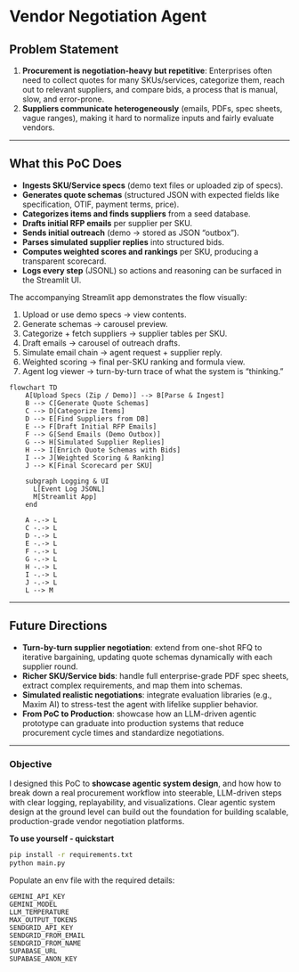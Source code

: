 # Vendor Negotiation Agent

## Problem Statement

1. **Procurement is negotiation-heavy but repetitive**: Enterprises often need to collect quotes for many SKUs/services, categorize them, reach out to relevant suppliers, and compare bids, a process that is manual, slow, and error-prone.
2. **Suppliers communicate heterogeneously** (emails, PDFs, spec sheets, vague ranges), making it hard to normalize inputs and fairly evaluate vendors.

---

## What this PoC Does

* **Ingests SKU/Service specs** (demo text files or uploaded zip of specs).
* **Generates quote schemas** (structured JSON with expected fields like specification, OTIF, payment terms, price).
* **Categorizes items and finds suppliers** from a seed database.
* **Drafts initial RFP emails** per supplier per SKU.
* **Sends initial outreach** (demo → stored as JSON “outbox”).
* **Parses simulated supplier replies** into structured bids.
* **Computes weighted scores and rankings** per SKU, producing a transparent scorecard.
* **Logs every step** (JSONL) so actions and reasoning can be surfaced in the Streamlit UI.

The accompanying Streamlit app demonstrates the flow visually:

1. Upload or use demo specs → view contents.
2. Generate schemas → carousel preview.
3. Categorize + fetch suppliers → supplier tables per SKU.
4. Draft emails → carousel of outreach drafts.
5. Simulate email chain → agent request + supplier reply.
6. Weighted scoring → final per-SKU ranking and formula view.
7. Agent log viewer → turn-by-turn trace of what the system is “thinking.”

```mermaid
flowchart TD
    A[Upload Specs (Zip / Demo)] --> B[Parse & Ingest]
    B --> C[Generate Quote Schemas]
    C --> D[Categorize Items]
    D --> E[Find Suppliers from DB]
    E --> F[Draft Initial RFP Emails]
    F --> G[Send Emails (Demo Outbox)]
    G --> H[Simulated Supplier Replies]
    H --> I[Enrich Quote Schemas with Bids]
    I --> J[Weighted Scoring & Ranking]
    J --> K[Final Scorecard per SKU]

    subgraph Logging & UI
      L[Event Log JSONL]
      M[Streamlit App]
    end

    A -.-> L
    C -.-> L
    D -.-> L
    E -.-> L
    F -.-> L
    G -.-> L
    H -.-> L
    I -.-> L
    J -.-> L
    L --> M
```

---

## Future Directions

* **Turn-by-turn supplier negotiation**: extend from one-shot RFQ to iterative bargaining, updating quote schemas dynamically with each supplier round.
* **Richer SKU/Service bids**: handle full enterprise-grade PDF spec sheets, extract complex requirements, and map them into schemas.
* **Simulated realistic negotiations**: integrate evaluation libraries (e.g., Maxim AI) to stress-test the agent with lifelike supplier behavior.
* **From PoC to Production**: showcase how an LLM-driven agentic prototype can graduate into production systems that reduce procurement cycle times and standardize negotiations.

---

### Objective

I designed this PoC to **showcase agentic system design**, and how how to break down a real procurement workflow into steerable, LLM-driven steps with clear logging, replayability, and visualizations. Clear agentic system design at the ground level can build out the foundation for building scalable, production-grade vendor negotiation platforms.

**To use yourself - quickstart**

```bash
pip install -r requirements.txt
python main.py
```

Populate an env file with the required details:
```plaintext
GEMINI_API_KEY
GEMINI_MODEL
LLM_TEMPERATURE
MAX_OUTPUT_TOKENS
SENDGRID_API_KEY
SENDGRID_FROM_EMAIL
SENDGRID_FROM_NAME
SUPABASE_URL
SUPABASE_ANON_KEY
```